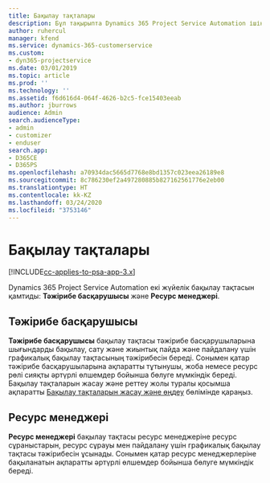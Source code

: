```yaml
---
title: Бақылау тақталары
description: Бұл тақырыпта Dynamics 365 Project Service Automation ішінде қамтылған есеп беру бақылау тақталары туралы ақпарат берілген.
author: ruhercul
manager: kfend
ms.service: dynamics-365-customerservice
ms.custom:
- dyn365-projectservice
ms.date: 03/01/2019
ms.topic: article
ms.prod: ''
ms.technology: ''
ms.assetid: f6d616d4-064f-4626-b2c5-fce15403eeab
ms.author: jburrows
audience: Admin
search.audienceType:
- admin
- customizer
- enduser
search.app:
- D365CE
- D365PS
ms.openlocfilehash: a70934dac5665d7768e8bd1357c023eea26189e8
ms.sourcegitcommit: 8c786230ef2a497280885b827162561776e2eb00
ms.translationtype: HT
ms.contentlocale: kk-KZ
ms.lasthandoff: 03/24/2020
ms.locfileid: "3753146"
---
```

# <a name="dashboards"></a>Бақылау тақталары

[!INCLUDE[cc-applies-to-psa-app-3.x](../includes/cc-applies-to-psa-app-3x.md)]

Dynamics 365 Project Service Automation екі жүйелік бақылау тақтасын қамтиды: **Тәжірибе басқарушысы** және **Ресурс менеджері**.

## <a name="practice-manager"></a>Тәжірибе басқарушысы 

**Тәжірибе басқарушысы** бақылау тақтасы тәжірибе басқарушыларына шығындарды бақылау, сату және жиынтық пайда және пайдалану үшін графикалық бақылау тақтасының тәжірибесін береді. Сонымен қатар тәжірибе басқарушыларына ақпаратты тұтынушы, жоба немесе ресурс рөлі сияқты әртүрлі өлшемдер бойынша бөлуге мүмкіндік береді. Бақылау тақталарын жасау және реттеу жолы туралы қосымша ақпаратты [Бақылау тақталарын жасау және өңдеу](../customize/create-edit-dashboards.md) бөлімінде қараңыз.

## <a name="resource-manager"></a>Ресурс менеджері 

**Ресурс менеджері** бақылау тақтасы ресурс менеджеріне ресурс сұраныстарын, ресурс сұрауы мен пайдалану үшін графикалық бақылау тақтасы тәжірибесін ұсынады. Сонымен қатар ресурс менеджерлеріне бақыланатын ақпаратты әртүрлі өлшемдер бойынша бөлуге мүмкіндік береді.
